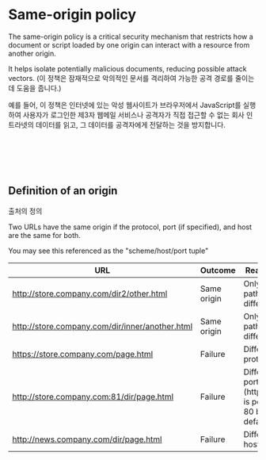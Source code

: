 # Same-origin policy

The same-origin policy is a critical security mechanism that restricts how a document or script loaded by one origin can interact with a resource from another origin.

It helps isolate potentially malicious documents, reducing possible attack vectors. (이 정책은 잠재적으로 악의적인 문서를 격리하여 가능한 공격 경로를 줄이는 데 도움을 줍니다.)

예를 들어, 이 정책은 인터넷에 있는 악성 웹사이트가 브라우저에서 JavaScript를 실행하여 사용자가 로그인한 제3자 웹메일 서비스나 공격자가 직접 접근할 수 없는 회사 인트라넷의 데이터를 읽고, 그 데이터를 공격자에게 전달하는 것을 방지합니다.

<br/>
<br/>
<br/>
<br/>

## Definition of an origin

출처의 정의

Two URLs have the same origin if the protocol, port (if specified), and host are the same for both.

You may see this referenced as the "scheme/host/port tuple"

| URL                                             | Outcome     | Reason                                         |
| ----------------------------------------------- | ----------- | ---------------------------------------------- |
| http://store.company.com/dir2/other.html        | Same origin | Only the path differs                          |
| http://store.company.com/dir/inner/another.html | Same origin | Only the path differs                          |
| https://store.company.com/page.html             | Failure     | Different protocol                             |
| http://store.company.com:81/dir/page.html       | Failure     | Different port (http:// is port 80 by default) |
| http://news.company.com/dir/page.html           | Failure     | Different host                                 |

